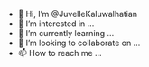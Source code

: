 - 👋 Hi, I’m @JuvelleKaluwalhatian
- 👀 I’m interested in ...
- 🌱 I’m currently learning ...
- 💞️ I’m looking to collaborate on ...
- 📫 How to reach me ...

<!---
JuvelleKaluwalhatian/JuvelleKaluwalhatian is a ✨ special ✨ repository because its `README.md` (this file) appears on your GitHub profile.
You can click the Preview link to take a look at your changes.
--->
